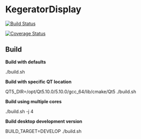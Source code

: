# KegeratorDisplay

[![Build Status](https://travis-ci.com/denvercoder98/KegeratorDisplay.svg?token=XqKupTjkWmYQhH8Lmh55&branch=develop)](https://travis-ci.com/denvercoder98/KegeratorDisplay)

[![Coverage Status](https://img.shields.io/coveralls/github/denvercoder98/KegeratorDisplay/develop.svg)](https://coveralls.io/github/denvercoder98/KegeratorDisplay?branch=develop)

## Build
**Build with defaults**

./build.sh

**Build with specific QT location**

QT5_DIR=/opt/Qt5.10.0/5.10.0/gcc_64/lib/cmake/Qt5 ./build.sh

**Build using multiple cores**

./build.sh -j 4

**Build desktop development version**

BUILD_TARGET=DEVELOP ./build.sh
